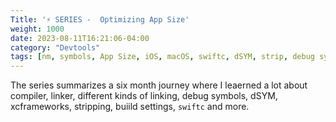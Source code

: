 ```yaml
---
Title: '⚡️ SERIES -  Optimizing App Size'
weight: 1000
date: 2023-08-11T16:21:06-04:00
category: "Devtools"
tags: [nm, symbols, App Size, iOS, macOS, swiftc, dSYM, strip, debug symbols, dynamic linking, static linking, compiler, linker ]
---
```


The series summarizes a six month journey where I leaerned a lot about compiler, linker, different kinds of linking, debug symbols, dSYM, xcframeworks, stripping, buiild settings, `swiftc` and more. 